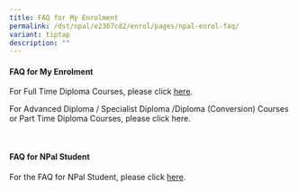 ```yaml
---
title: FAQ for My Enrolment
permalink: /dst/npal/e2367cd2/enrol/pages/npal-enrol-faq/
variant: tiptap
description: ""
---
```

<h4>​FAQ for My Enrolment​</h4>
<p>For Full Time Diploma Courses, please click <a href="https://www.np.edu.sg/admissions-enrolment/enrolment/faqs" rel="noopener noreferrer nofollow" target="_blank">here</a>.</p>
<p>For Advanced Diploma / Specialist Diploma /Diploma (Conversion) Courses
or Part Time Diploma Courses, please click here.</p>
<p>​</p>
<h4>​FAQ for NPal Student​</h4>
<p>For the FAQ for NPal Student, please click <a href="/dst/npal/s2bc5755/student/pages/npal-student-helpfaq" rel="noopener noreferrer nofollow" target="_blank">here</a>​​.​</p>